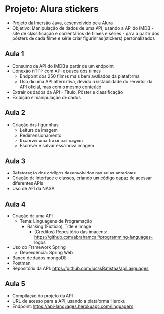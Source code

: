 # Projeto: Alura stickers

- Projeto da Imersão Java, desenvolvido pela Alura
- Objetivo: Manipulação de dados de uma API, usando a API do IMDB - site de classificação e comentários de filmes e séries - para a partir dos pôsters de cada filme e série criar figurinhas(stickers) personalizados

## Aula 1

- Consumo da API do IMDB a partir de um endpoint
- Conexão HTTP com API e busca dos filmes
  - Endpoint dos 250 filmes mais bem avaliados da plataforma 
  - Uso do uma API alternativa, devido a instabilidade do servidor da API oficial, mas com o mesmo conteúdo
- Extrair os dados da API - Título, Pôster e classificação
- Exibição e manipulação de dados 

## Aula 2

- Criação das figurinhas
  - Leitura da imagem
  - Redimensionamento
  - Escrever uma frase na imagem
  - Escrever e salvar essa nova imagem

## Aula 3

- Refatoração dos códigos desenvolvidos nas aulas anteriores
- Criação de interface e classes, criando um código capaz de acessar diferentes APIs
- Uso de API da NASA

## Aula 4

- Criação de uma API 
  - Tema: Linguagens de Programação
    - Ranking (Fictício), Title e Image
      - (Créditos) Repositório das imagens: https://github.com/abrahamcalf/programming-languages-logos
- Uso do Framework Spring
  - Dependência: Spring Web
- Banco de dados mongoDB
- Postman
- Repositório da API: https://github.com/lucasBatistaa/apiLanguages 

## Aula 5

- Compilação do projeto da API
- URL de acesso para a API, usando a plataforma Heroku
- Endpoint: https://api-languages.herokuapp.com/linguagens
